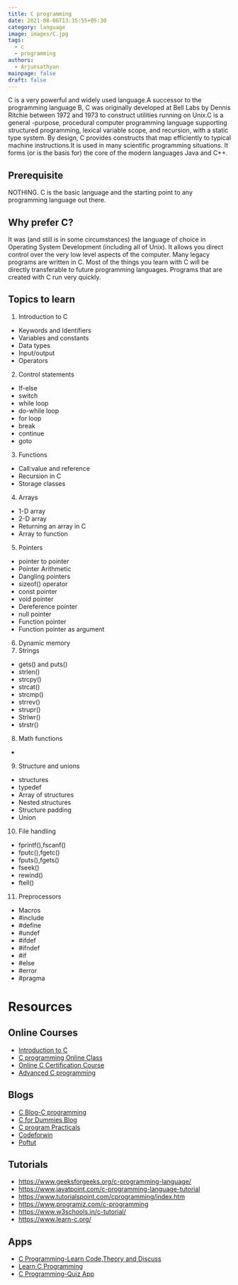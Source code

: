 ```yaml
---
title: C programming
date: 2021-08-06T13:35:55+05:30
category: language
image: images/C.jpg
tags:
  - c
  - programming
authors:
  - Arjunsathyan
mainpage: false
draft: false
---
```

C is a very powerful and widely used language.A successor to the programming language B, C was originally developed at Bell Labs by Dennis Ritchie between 1972 and 1973 to construct utilities running on Unix.C is a general -purpose, procedural computer programming language supporting structured programming, lexical variable scope, and recursion, with a static type system. By design, C provides constructs that map efficiently to typical machine instructions.It is used in many scientific programming situations. It forms (or is the basis for) the core of the modern languages Java and C++.

## Prerequisite

NOTHING. C is the basic language and the starting point to any programming language out there.

## Why prefer C?

It was (and still is in some circumstances) the language of choice in Operating System Development (including all of Unix).
It allows you direct control over the very low level aspects of the computer.
Many legacy programs are written in C.
Most of the things you learn with C will be directly transferable to future programming languages.
Programs that are created with C run very quickly.

## Topics to learn

1. Introduction to C

* Keywords and Identifiers
* Variables and constants
* Data types
* Input/output
* Operators

2. Control statements

* If-else
* switch
* while loop
* do-while loop
* for loop
* break
* continue
* goto

3. Functions

* Call:value and reference
* Recursion in C
* Storage classes

4. Arrays

* 1-D array
* 2-D array
* Returning an array in C
* Array to function

5. Pointers

* pointer to pointer
* Pointer Arithmetic
* Dangling pointers
* sizeof() operator
* const pointer
* void pointer
* Dereference pointer
* null pointer
* Function pointer
* Function pointer as argument

6. Dynamic memory
7. Strings

* gets() and puts()
* strlen()
* strcpy()
* strcat()
* strcmp()
* strrev()
* strupr()
* Strlwr()
* strstr()

8. Math functions

*

9. Structure and unions

* structures
* typedef
* Array of structures
* Nested structures
* Structure padding
* Union

10. File handling

* fprintf(),fscanf()
* fputc(),fgetc()
* fputs(),fgets()
* fseek()
* rewind()
* ftell()

11. Preprocessors

* Macros
* \#include
* \#define
* \#undef
* \#ifdef
* \#ifndef
* \#if
* \#else
* \#error
* \#pragma

# Resources

## Online Courses

* [Introduction to C](http://./Check%20if%20there%20is%20a%20typo%20in%20x-special.DNS_PROBE_FINISHED_NXDOMAIN)
* [C programming Online Class](http://./Check%20if%20there%20is%20a%20typo%20in%20x-special.DNS_PROBE_FINISHED_NXDOMAIN)
* [Online C Certification Course](http://./Check%20if%20there%20is%20a%20typo%20in%20x-special.DNS_PROBE_FINISHED_NXDOMAIN)
* [Advanced C programming](http://./Check%20if%20there%20is%20a%20typo%20in%20x-special.DNS_PROBE_FINISHED_NXDOMAIN)

## Blogs

* [C Blog-C programming](https://www.c-lang.thiyagaraaj.com/archive/c-blog)
* [C for Dummies Blog](https://c-for-dummies.com/blog/)
* [C program Practicals](https://cprogrampracticals.blogspot.com/p/home-page.html)
* [Codeforwin](https://codeforwin.org/)
* [Poftut](https://www.poftut.com/)

## Tutorials

* <https://www.geeksforgeeks.org/c-programming-language/>
* <https://www.javatpoint.com/c-programming-language-tutorial>
* <https://www.tutorialspoint.com/cprogramming/index.htm>
* <https://www.programiz.com/c-programming>
* <https://www.w3schools.in/c-tutorial/>
* <https://www.learn-c.org/>

## Apps

* [C Programming-Learn Code,Theory and Discuss](https://play.google.com/store/apps/details?id=com.spdroid.c&hl=en_IN&gl=US)
* [Learn C Programming](https://play.google.com/store/apps/details?id=c.programming&hl=en_IN&gl=US)
* [C Programming-Quiz App](https://play.google.com/store/apps/details?id=amaresh.firstquizapp&hl=en_IN&gl=US)